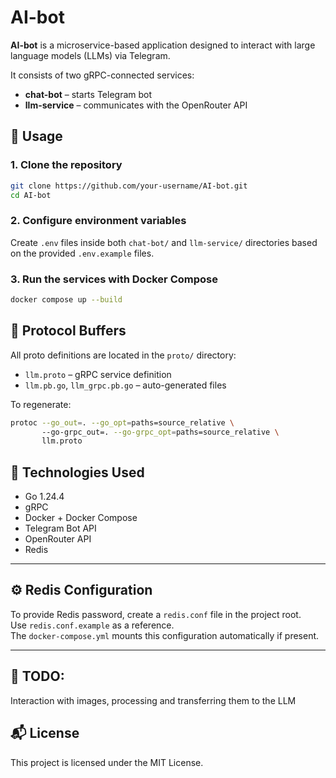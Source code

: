 # AI-bot

**AI-bot** is a microservice-based application designed to interact with large language models (LLMs) via Telegram.

It consists of two gRPC-connected services:

- **chat-bot** – starts Telegram bot
- **llm-service** – communicates with the OpenRouter API

## 🚀 Usage

### 1. Clone the repository

```bash
git clone https://github.com/your-username/AI-bot.git  
cd AI-bot
```

### 2. Configure environment variables

Create `.env` files inside both `chat-bot/` and `llm-service/` directories based on the provided `.env.example` files.

### 3. Run the services with Docker Compose

```bash
docker compose up --build
```

## 📡 Protocol Buffers

All proto definitions are located in the `proto/` directory:

- `llm.proto` – gRPC service definition  
- `llm.pb.go`, `llm_grpc.pb.go` – auto-generated files

To regenerate:

```bash
protoc --go_out=. --go_opt=paths=source_relative \  
       --go-grpc_out=. --go-grpc_opt=paths=source_relative \  
       llm.proto
```

## 🧠 Technologies Used

- Go 1.24.4  
- gRPC  
- Docker + Docker Compose  
- Telegram Bot API  
- OpenRouter API  
- Redis

---

## ⚙️ Redis Configuration

To provide Redis password, create a `redis.conf` file in the project root.  
Use `redis.conf.example` as a reference.  
The `docker-compose.yml` mounts this configuration automatically if present.

---

## 🔨 TODO:
Interaction with images, processing and transferring them to the LLM

## 📬 License

This project is licensed under the MIT License.
